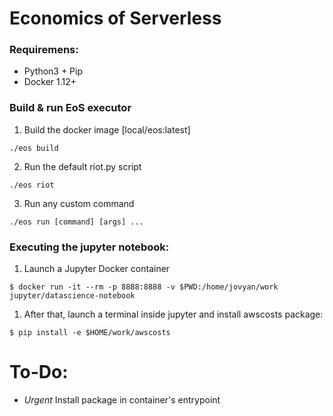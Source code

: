 # Economics of Serverless

### Requiremens:
* Python3 + Pip
* Docker 1.12+

### Build & run EoS executor

1. Build the docker image [local/eos:latest]
```
./eos build
```

2. Run the default riot.py script
```
./eos riot
```

3. Run any custom command
```
./eos run [command] [args] ...
```

### Executing the jupyter notebook:
1. Launch a Jupyter Docker container
  ```
  $ docker run -it --rm -p 8888:8888 -v $PWD:/home/jovyan/work jupyter/datascience-notebook
  ```
1. After that, launch a terminal inside jupyter and install awscosts package:
  ```
  $ pip install -e $HOME/work/awscosts
  ```

# To-Do:
- *Urgent* Install package in container's entrypoint
